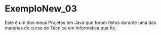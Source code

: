 # ExemploNew_03
Este é um dos meus Projetos em Java que foram feitos durante uma das matérias do curso de Técnico em Informática que fiz. 
